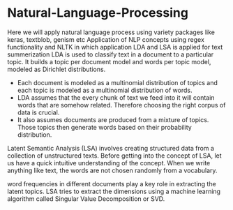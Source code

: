 # Natural-Language-Processing
Here we will apply natural language process using variety packages like keras, textblob, genism etc
Application of NLP concepts using regex functionality and NLTK in which application LDA and LSA is applied for text summerization 
LDA is used to classify text in a document to a particular topic. It builds a topic per document model and words per topic model, modeled as Dirichlet distributions.

- Each document is modeled as a multinomial distribution of topics and each topic is modeled as a multinomial distribution of words.
- LDA assumes that the every chunk of text we feed into it will contain words that are somehow related. Therefore choosing the right corpus of data is crucial.
- It also assumes documents are produced from a mixture of topics. Those topics then generate words based on their probability distribution.

Latent Semantic Analysis (LSA) involves creating structured data from a collection of unstructured texts. Before getting into the concept of LSA, let us have a quick intuitive understanding of the concept. When we write anything like text, the words are not chosen randomly from a vocabulary.

word frequencies in different documents play a key role in extracting the latent topics. LSA tries to extract the dimensions using a machine learning algorithm called Singular Value Decomposition or SVD.
